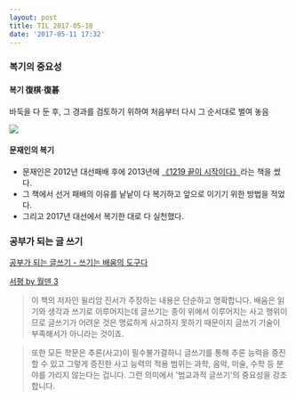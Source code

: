 ```yaml
---
layout: post
title: TIL 2017-05-10
date: '2017-05-11 17:32'
---
```


### 복기의 중요성

#### 복기 復棋·復碁  
바둑을 다 둔 후, 그 경과를 검토하기 위하여 처음부터 다시 그 순서대로 벌여 놓음  

![](https://cdn.clien.net/web/api/file/F01/5691940/1dd9839fe76c1.jpg?w=920&h=6000&c=false&gif=true)

#### 문재인의 복기
* 문재인은 2012년 대선패배 후에 2013년에 [《1219 끝이 시작이다》](http://www.yes24.com/24/Goods/11559854)라는 책을 썼다.
* 그 책에서 선거 패배의 이유를 낱낱이 다 복기하고 앞으로 이기기 위한 방법을 적었다.
* 그리고 2017년 대선에서 복기한 대로 다 실천했다.

### 공부가 되는 글 쓰기

[공부가 되는 글쓰기 - 쓰기는 배움의 도구다](http://www.aladin.co.kr/shop/wproduct.aspx?ItemId=103812780)

[서평 by 월덴 3](http://walden3.kr/4371)
> 이 책의 저자인 윌리암 진서가 주장하는 내용은 단순하고 명확합니다. 배움은 읽기와 생각과 쓰기로 이루어지는데 글쓰기는 종이 위에서 이루어지는 사고 행위이므로 글쓰기가 어려운 것은 명료하게 사고하지 못하기 때문이지 글쓰기 기술이 부족해서가 아니라는 것이죠.

> 또한 모든 학문은 추론(사고)이 필수불가결하니 글쓰기를 통해 추론 능력을 증진할 수 있고 그렇게 증진한 사고 능력의 적용 범위는 과학, 음악, 미술, 수학 등 분야를 가리지 않는다는 겁니다. 그런 의미에서 '범교과적 글쓰기'의 중요성을 강조합니다.
